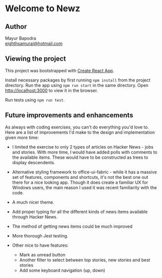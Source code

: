 # Welcome to Newz

## Author

Mayur Bapodra\
[eighthsamurai@hotmail.com](mailto:eighthsamurai@hotmail.com)

## Viewing the project

This project was bootstrapped with [Create React App](https://github.com/facebook/create-react-app).

Install necessary packages by first running `npm install` from the project directory. Run the app using `npm run start` in the same directory. Open [http://localhost:3000](http://localhost:3000) to view it in the browser.

Run tests using `npm run test`.

## Future improvements and enhancements

As always with coding exercises, you can't do everything you'd love to. Here are a list of improvements I'd make to the design and implementation given more time:

- I limited the exercise to only 2 types of articles on Hacker News - jobs and stories. With more time, I would have added polls with comments to the available items. These would have to be constructed as trees to display descendents.

- Alternative styling framework to office-ui-fabric - while it has a massive set of features, components and shortcuts, it's not the best one out there for a nice looking app. Though it does create a familiar UX for Windows users, the main reason I used it was recent familiarity with the code. 

- A much nicer theme. 

- Add proper typing for all the different kinds of news items available through Hacker News.

- The method of getting news items could be much improved

- More thorough Jest testing.

- Other nice to have features:
    - Mark as unread button
    - Another filter to select between top stories, new stories and best stories
    - Add some keyboard navigation (up, down)

